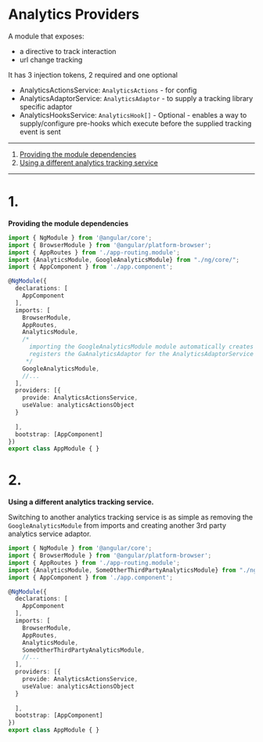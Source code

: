 <!-- THIS IS A GENERATED FILE - DO NOT EDIT -->

# Analytics Providers

A module that exposes:

- a directive to track interaction
- url change tracking

It has 3 injection tokens, 2 required and one optional

- AnalyticsActionsService: `AnalyticsActions` - for config
- AnalyticsAdaptorService: `AnalyticsAdaptor` - to supply a tracking library specific adaptor
- AnalyticsHooksService: `AnalyticsHook[]` - Optional - enables a way to supply/configure pre-hooks which execute before the supplied tracking event is sent

---
1) [Providing the module dependencies](#1)
2) [Using a different analytics tracking service](#2)
---

# 1.

**Providing the module dependencies**

```ts
import { NgModule } from '@angular/core';
import { BrowserModule } from '@angular/platform-browser';
import { AppRoutes } from './app-routing.module';
import {AnalyticsModule, GoogleAnalyticsModule} from "./ng/core/";
import { AppComponent } from './app.component';

@NgModule({
  declarations: [
    AppComponent
  ],
  imports: [
    BrowserModule,
    AppRoutes,
    AnalyticsModule,
    /*
      importing the GoogleAnalyticsModule module automatically creates and
      registers the GaAnalyticsAdaptor for the AnalyticsAdaptorService token
     */
    GoogleAnalyticsModule,
    //...
  ],
  providers: [{
    provide: AnalyticsActionsService,
    useValue: analyticsActionsObject    
  }
      
  ],
  bootstrap: [AppComponent]
})
export class AppModule { }
```

# 2.

**Using a different analytics tracking service.**

Switching to another analytics tracking service is as simple as removing the `GoogleAnalyticsModule` from imports and creating another 3rd party analytics service adaptor.

```ts
import { NgModule } from '@angular/core';
import { BrowserModule } from '@angular/platform-browser';
import { AppRoutes } from './app-routing.module';
import {AnalyticsModule, SomeOtherThirdPartyAnalyticsModule} from "./ng/core/";
import { AppComponent } from './app.component';

@NgModule({
  declarations: [
    AppComponent
  ],
  imports: [
    BrowserModule,
    AppRoutes,
    AnalyticsModule,
    SomeOtherThirdPartyAnalyticsModule,
    //...
  ],
  providers: [{
    provide: AnalyticsActionsService,
    useValue: analyticsActionsObject    
  }
      
  ],
  bootstrap: [AppComponent]
})
export class AppModule { }
```
